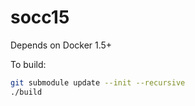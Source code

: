 # socc15

Depends on Docker 1.5+

To build:

```bash
git submodule update --init --recursive
./build
```
